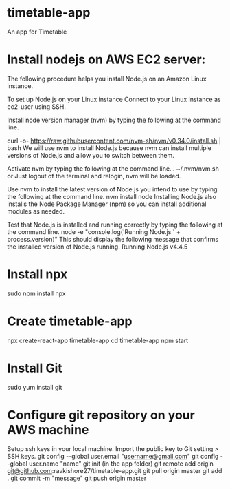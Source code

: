 # timetable-app
An app for Timetable

# Install nodejs on AWS EC2 server:
The following procedure helps you install Node.js on an Amazon Linux instance.

To set up Node.js on your Linux instance
Connect to your Linux instance as ec2-user using SSH.

Install node version manager (nvm) by typing the following at the command line.

curl -o- https://raw.githubusercontent.com/nvm-sh/nvm/v0.34.0/install.sh | bash
We will use nvm to install Node.js because nvm can install multiple versions of Node.js and allow you to switch between them.

Activate nvm by typing the following at the command line.
. ~/.nvm/nvm.sh
or
Just logout of the terminal and relogin, nvm will be loaded.

Use nvm to install the latest version of Node.js you intend to use by typing the following at the command line.
nvm install node
Installing Node.js also installs the Node Package Manager (npm) so you can install additional modules as needed.

Test that Node.js is installed and running correctly by typing the following at the command line.
node -e "console.log('Running Node.js ' + process.version)"
This should display the following message that confirms the installed version of Node.js running.
Running Node.js v4.4.5

# Install npx
sudo npm install npx

# Create timetable-app
npx create-react-app timetable-app
cd timetable-app
npm start

# Install Git
sudo yum install git

# Configure git repository on your AWS machine
Setup ssh keys in your local machine. Import the public key to Git setting > SSH keys.
git config --global user.email "username@gmail.com"
git config --global user.name "name"
git init      (in the app folder)
git remote add origin git@github.com:ravkishore27/timetable-app.git
git pull origin master
git add .
git commit -m "message"
git push origin master



